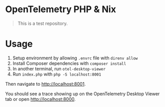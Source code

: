 # OpenTelemetry PHP & Nix

> This is a test repository.

# Usage

1. Setup environment by allowing `.envrc` file with `direnv allow`
2. Install Composer dependencies with `composer install`
3. In another terminal, run `otel-desktop-viewer`
4. Run `index.php` with `php -S localhost:8001`

Then navigate to <http://localhost:8001>.

You should see a trace showing up on the OpenTelemetry Desktop Viewer tab or open <http://localhost:8000>.